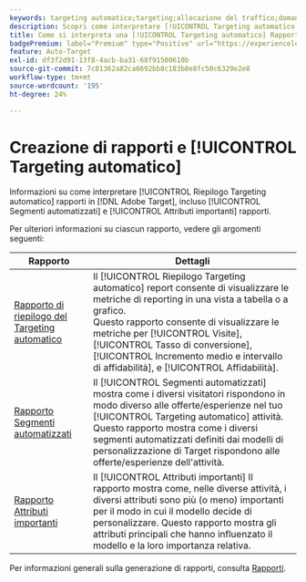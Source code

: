```yaml
---
keywords: targeting automatico;targeting;allocazione del traffico;domande frequenti;faq;risoluzione dei problemi;risoluzione dei problemi;segnalazione;report;rapporto riepilogo targeting automatico;rapporto riepilogo;segmenti automatizzati;attributi importanti
description: Scopri come interpretare [!UICONTROL Targeting automatico] rapporti di attività in [!DNL Target].
title: Come si interpreta una [!UICONTROL Targeting automatico] Rapporto?
badgePremium: label="Premium" type="Positive" url="https://experienceleague.adobe.com/docs/target/using/introduction/intro.html?lang=en#premium newtab=true" tooltip="See what's included in Target Premium."
feature: Auto-Target
exl-id: df3f2d91-13f8-4acb-ba31-68f91500610b
source-git-commit: 7c81362a82ca6692bb8c183b8e8fc50c6329e2e8
workflow-type: tm+mt
source-wordcount: '195'
ht-degree: 24%

---
```


# Creazione di rapporti e [!UICONTROL Targeting automatico]

Informazioni su come interpretare [!UICONTROL Riepilogo Targeting automatico] rapporti in [!DNL Adobe Target], incluso [!UICONTROL Segmenti automatizzati] e [!UICONTROL Attributi importanti] rapporti.

Per ulteriori informazioni su ciascun rapporto, vedere gli argomenti seguenti:

| Rapporto | Dettagli |
| --- | --- |
| [Rapporto di riepilogo del Targeting automatico](/help/main/c-reports/personalization-reports/auto-target-summary-report.md) | Il [!UICONTROL Riepilogo Targeting automatico] report consente di visualizzare le metriche di reporting in una vista a tabella o a grafico.<br>Questo rapporto consente di visualizzare le metriche per [!UICONTROL Visite], [!UICONTROL Tasso di conversione], [!UICONTROL Incremento medio e intervallo di affidabilità], e [!UICONTROL Affidabilità]. |
| [Rapporto Segmenti automatizzati](/help/main/c-reports/c-personalization-insights-reports/automated-segments-report.md) | Il [!UICONTROL Segmenti automatizzati] mostra come i diversi visitatori rispondono in modo diverso alle offerte/esperienze nel tuo [!UICONTROL Targeting automatico] attività. Questo rapporto mostra come i diversi segmenti automatizzati definiti dai modelli di personalizzazione di Target rispondono alle offerte/esperienze dell&#39;attività. |
| [Rapporto Attributi importanti](/help/main/c-reports/c-personalization-insights-reports/important-attributes-report.md) | Il [!UICONTROL Attributi importanti] Il rapporto mostra come, nelle diverse attività, i diversi attributi sono più (o meno) importanti per il modo in cui il modello decide di personalizzare. Questo rapporto mostra gli attributi principali che hanno influenzato il modello e la loro importanza relativa. |

Per informazioni generali sulla generazione di rapporti, consulta [Rapporti](/help/main/c-reports/reports.md).

